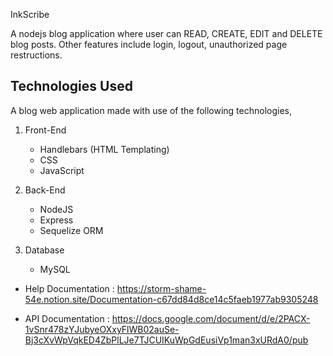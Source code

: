 InkScribe



A nodejs blog application where user can READ, CREATE, EDIT and DELETE blog posts. Other features include login, logout, unauthorized page restructions.



## Technologies Used

A blog web application made with use of the following technologies,

1. Front-End

   - Handlebars (HTML Templating)
   - CSS
   - JavaScript

2. Back-End

   - NodeJS
   - Express
   - Sequelize ORM

3. Database
   - MySQL
  


 - Help Documentation : https://storm-shame-54e.notion.site/Documentation-c67dd84d8ce14c5faeb1977ab9305248

 - API Documentation : https://docs.google.com/document/d/e/2PACX-1vSnr478zYJubyeOXxyFlWB02auSe-Bj3cXvWpVqkED4ZbPlLJe7TJCUIKuWpGdEusiVp1man3xURdA0/pub


